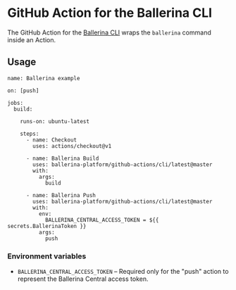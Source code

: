 # GitHub Action for the Ballerina CLI

The GitHub Action for the [Ballerina CLI](https://ballerina.io/) wraps the `ballerina` command inside an Action.

## Usage

```
name: Ballerina example

on: [push]

jobs:
  build:
    
    runs-on: ubuntu-latest
    
    steps:
      - name: Checkout
        uses: actions/checkout@v1
    
      - name: Ballerina Build
        uses: ballerina-platform/github-actions/cli/latest@master
        with:
          args: 
            build

      - name: Ballerina Push
        uses: ballerina-platform/github-actions/cli/latest@master
        with:
          env: 
            BALLERINA_CENTRAL_ACCESS_TOKEN = ${{ secrets.BallerinaToken }}
          args: 
            push 

```

### Environment variables

- `BALLERINA_CENTRAL_ACCESS_TOKEN` – Required only for the "push" action to represent the Ballerina Central access token.


